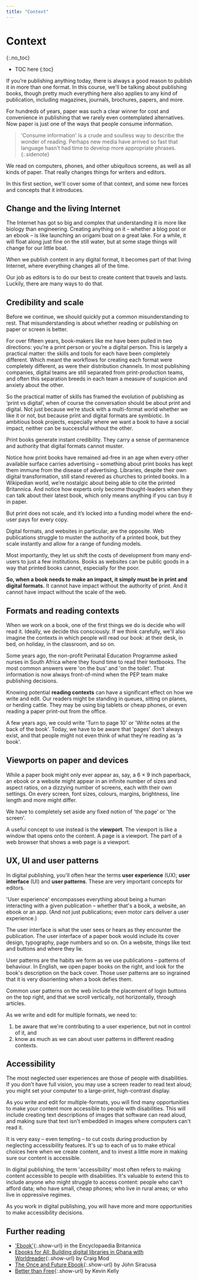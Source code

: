 ```yaml
---
title: "Context"
---
```


# Context
{:.no_toc}

* TOC here
{:toc}

If you're publishing anything today, there is always a good reason to publish it in more than one format. In this course, we'll be talking about publishing books, though pretty much everything here also applies to any kind of publication, including magazines, journals, brochures, papers, and more.

For hundreds of years, paper was such a clear winner for cost and convenience in publishing that we rarely even contemplated alternatives. Now paper is just one of the ways that people consume information.

> 'Consume information' is a crude and soulless way to describe the wonder of reading. Perhaps new media have arrived so fast that language hasn't had time to develop more appropriate phrases.
{:.sidenote}

We read on computers, phones, and other ubiquitous screens, as well as all kinds of paper. That really changes things for writers and editors.

In this first section, we'll cover some of that context, and some new forces and concepts that it introduces.

## Change and the living Internet

The Internet has got so big and complex that understanding it is more like biology than engineering. Creating anything on it – whether a blog post or an ebook – is like launching an origami boat on a great lake. For a while, it will float along just fine on the still water, but at some stage things will change for our little boat.

When we publish content in any digital format, it becomes part of that living Internet, where everything changes all of the time.

Our job as editors is to do our best to create content that travels and lasts. Luckily, there are many ways to do that.

## Credibility and scale

Before we continue, we should quickly put a common misunderstanding to rest. That misunderstanding is about whether reading or publishing on paper or screen is better.

For over fifteen years, book-makers like me have been pulled in two directions: you’re a print person or you’re a digital person. This is largely a practical matter: the skills and tools for each have been completely different. Which meant the workflows for creating each format were completely different, as were their distribution channels. In most publishing companies, digital teams are still separated from print-production teams, and often this separation breeds in each team a measure of suspicion and anxiety about the other.

So the practical matter of skills has framed the evolution of publishing as ‘print vs digital’, when of course the conversation should be about print and digital. Not just because we’re stuck with a multi-format world whether we like it or not, but because print and digital formats are symbiotic. In ambitious book projects, especially where we want a book to have a social impact, neither can be successful without the other.

Print books generate instant credibility. They carry a sense of permanence and authority that digital formats cannot muster.

Notice how print books have remained ad-free in an age when every other available surface carries advertising – something about print books has kept them immune from the disease of advertising. Libraries, despite their own digital transformation, still stand revered as churches to printed books. In a Wikipedian world, we’re nostalgic about being able to cite the printed Britannica. And notice how experts only become thought-leaders when they can talk about their latest book, which only means anything if you can buy it in paper.

But print does not scale, and it’s locked into a funding model where the end-user pays for every copy.

Digital formats, and websites in particular, are the opposite. Web publications struggle to muster the authority of a printed book, but they scale instantly and allow for a range of funding models.

Most importantly, they let us shift the costs of development from many end-users to just a few institutions. Books as websites can be public goods in a way that printed books cannot, especially for the poor.

**So, when a book needs to make an impact, it simply must be in print and digital formats.** It cannot have impact without the authority of print. And it cannot have impact without the scale of the web.

## Formats and reading contexts

When we work on a book, one of the first things we do is decide who will read it. Ideally, we decide this consciously. If we think carefully, we'll also imagine the contexts in which people will read our book: at their desk, in bed, on holiday, in the classroom, and so on.

Some years ago, the non-profit Perinatal Education Programme asked nurses in South Africa where they found time to read their textbooks. The most common answers were 'on the bus' and 'on the toilet'. That information is now always front-of-mind when the PEP team make publishing decisions.

Knowing potential **reading contexts** can have a significant effect on how we write and edit. Our readers might be standing in queues, sitting on planes, or herding cattle. They may be using big tablets or cheap phones, or even reading a paper print-out from the office.

A few years ago, we could write 'Turn to page 10' or 'Write notes at the back of the book'. Today, we have to be aware that 'pages' don't always exist, and that people might not even think of what they're reading as 'a book'.

## Viewports on paper and devices

While a paper book might only ever appear as, say, a 6 × 9 inch paperback, an ebook or a website might appear in an infinite number of sizes and aspect ratios, on a dizzying number of screens, each with their own settings. On every screen, font sizes, colours, margins, brightness, line length and more might differ.

We have to completely set aside any fixed notion of 'the page' or 'the screen'.

A useful concept to use instead is the **viewport**. The viewport is like a window that opens onto the content. A page is a viewport. The part of a web browser that shows a web page is a viewport.

## UX, UI and user patterns

In digital publishing, you'll often hear the terms **user experience** (UX); **user interface** (UI) and **user patterns**. These are very important concepts for editors.

'User experience' encompasses everything about being a human interacting with a given publication – whether that's a book, a website, an ebook or an app. (And not just publications; even motor cars deliver a user experience.)

The user interface is what the user sees or hears as they encounter the publication. The user interface of a paper book would include its cover design, typography, page numbers and so on. On a website, things like text and buttons and where they lie.

User patterns are the habits we form as we use publications – patterns of behaviour. In English, we open paper books on the right, and look for the book's description on the back cover. Those user patterns are so ingrained that it is very disorienting when a book defies them.

Common user patterns on the web include the placement of login buttons on the top right, and that we scroll vertically, not horizontally, through articles.

As we write and edit for multiple formats, we need to:

1. be aware that we're contributing to a user experience, but not in control of it, and
2. know as much as we can about user patterns in different reading contexts.

## Accessibility

The most neglected user experiences are those of people with disabilities. If you don't have full vision, you may use a screen reader to read text aloud; you might set your computer to a large-print, high-contrast display.

As you write and edit for multiple-formats, you will find many opportunities to make your content more accessible to people with disabilities. This will include creating text descriptions of images that software can read aloud, and making sure that text isn't embedded in images where computers can't read it.

It is very easy – even tempting – to cut costs during production by neglecting accessibility features. It's up to each of us to make ethical choices here when we create content, and to invest a little more in making sure our content is accessible.

In digital publishing, the term 'accessibility' most often refers to making content accessible to people with disabilities. It's valuable to extend this to include anyone who might struggle to access content: people who can't afford data; who have small, cheap phones; who live in rural areas; or who live in oppressive regimes.

As you work in digital publishing, you will have more and more opportunities to make accessibility decisions.

## Further reading

- ['Ebook'](https://www.britannica.com/technology/e-book){:.show-url} in the Encyclopaedia Britannica
- [Ebooks for All: Building digital libraries in Ghana with Worldreader](https://craigmod.com/essays/worldreader/){:.show-url} by Craig Mod
- [The Once and Future Ebook](https://electricbookworks.com/kb/abcs/the-once-and-future-ebook-by-john-siracusa/){:.show-url} by John Siracusa
- [Better than Free](http://kk.org/thetechnium/better-than-fre/){:.show-url} by Kevin Kelly
